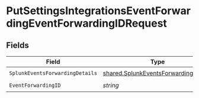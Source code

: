 # PutSettingsIntegrationsEventForwardingEventForwardingIDRequest


## Fields

| Field                                                                                        | Type                                                                                         | Required                                                                                     | Description                                                                                  |
| -------------------------------------------------------------------------------------------- | -------------------------------------------------------------------------------------------- | -------------------------------------------------------------------------------------------- | -------------------------------------------------------------------------------------------- |
| `SplunkEventsForwardingDetails`                                                              | [shared.SplunkEventsForwardingDetails](../../models/shared/splunkeventsforwardingdetails.md) | :heavy_check_mark:                                                                           | N/A                                                                                          |
| `EventForwardingID`                                                                          | *string*                                                                                     | :heavy_check_mark:                                                                           | N/A                                                                                          |